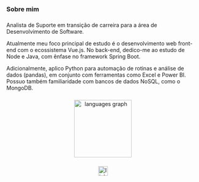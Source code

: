 <!---
mauricioluanss/mauricioluanss is a ✨ special ✨ repository because its `README.md` (this file) appears on your GitHub profile.
You can click the Preview link to take a look at your changes.
--->
<h3 align="left">Sobre mim</h3>

###

<p align="left">Analista de Suporte em transição de carreira para a área de Desenvolvimento de Software.

Atualmente meu foco principal de estudo é o desenvolvimento web front-end com o ecossistema Vue.js. No back-end, dedico-me ao estudo de Node e Java, com ênfase no framework Spring Boot.

Adicionalmente, aplico Python para automação de rotinas e análise de dados (pandas), em conjunto com ferramentas como Excel e Power BI. Possuo também familiaridade com bancos de dados NoSQL, como o MongoDB.</p>

###
<div align="center">
  <img src="https://github-readme-stats.vercel.app/api/top-langs?username=mauricioluanss&locale=pt-br&hide_title=false&layout=compact&card_width=320&langs_count=5&theme=white&hide_border=true&order=2" height="150" alt="languages graph"  />
</div>

###

<div align="center">
  <a href="https://br.linkedin.com/in/mauricioluanss" target="_blank">
    <img src="https://img.shields.io/static/v1?message=LinkedIn&logo=linkedin&label=&color=0077B5&logoColor=black&labelColor=&style=flat" height="25" alt="linkedin logo"  />
  </a>
</div>

###

